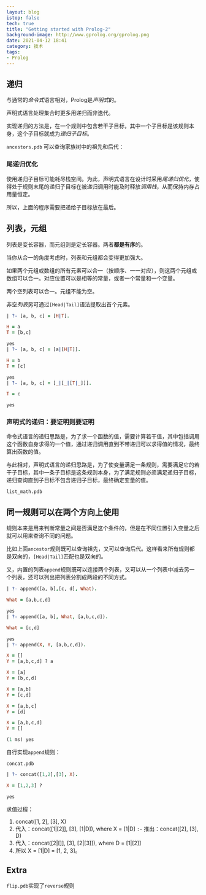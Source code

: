 ```yaml
---
layout: blog
istop: false
tech: true
title: "Getting started with Prolog-2"
background-image: http://www.gprolog.org/gprolog.png
date: 2021-04-12 18:41
category: 技术
tags:
- Prolog
---
```


## 递归

与通常的*命令式*语言相对，Prolog是*声明式*的。

声明式语言处理集合时更多用递归而非迭代。

实现递归的方法是，在一个规则中包含若干子目标，其中一个子目标是该规则本身，这个子目标就成为*递归子目标*。

`ancestors.pdb` 可以查询家族树中的祖先和后代：

### 尾递归优化

使用递归子目标可能耗尽栈空间。为此，声明式语言在设计时采用*尾递归优化*，使得处于规则末尾的递归子目标在被递归调用时能及时释放*调用栈*，从而保持内存占用量恒定。

所以，上面的程序需要把递给子目标放在最后。

## 列表，元组

列表是变长容器，而元组则是定长容器。两者**都是有序**的。

当你从合一的角度考虑时，列表和元组都会变得更加强大。 

如果两个元组或数组的所有元素可以合一（按顺序、一一对应），则这两个元组或数组可以合一。对应位置可以是相等的常量，或者一个常量和一个变量。

两个空列表可以合一。元组不能为空。

非空*列表*另可通过`[Head|Tail]`语法提取出首个元素。

```prolog
| ?- [a, b, c] = [H|T].

H = a
T = [b,c]

yes
| ?- [a, b, c] = [a|[H|T]].

H = b
T = [c]

yes
| ?- [a, b, c] = [_|[_|[T|_]]].

T = c

yes
```

### 声明式的递归：要证明则要证明

命令式语言的递归思路是，为了求一个函数的值，需要计算若干值，其中包括调用这个函数自身求得的一个值，通过递归调用直到不带递归可以求得值的情况，最终算出函数的值。

与此相对，声明式语言的递归思路是，为了使变量满足一条规则，需要满足它的若干子目标，其中一条子目标是这条规则本身，为了满足规则必须满足递归子目标，递归查询直到子目标不包含递归子目标，最终确定变量的值。

`list_math.pdb`

## 同一规则可以在两个方向上使用

规则本来是用来判断常量之间是否满足这个条件的，但是在不同位置引入变量之后就可以用来查询不同的问题。

比如上面`ancestor`规则既可以查询祖先，又可以查询后代。这样看来所有规则都是双向的，`[Head|Tail]`匹配也是双向的。

又，内置的列表`append`规则既可以连接两个列表，又可以从一个列表中减去另一个列表，还可以列出把列表分割成两段的不同方式。

```prolog
| ?- append([a, b],[c, d], What).

What = [a,b,c,d]

yes
| ?- append([a, b], What, [a,b,c,d]).

What = [c,d]

yes
| ?- append(X, Y, [a,b,c,d]).        

X = []
Y = [a,b,c,d] ? a

X = [a]
Y = [b,c,d]

X = [a,b]
Y = [c,d]

X = [a,b,c]
Y = [d]

X = [a,b,c,d]
Y = []

(1 ms) yes
```

自行实现`append`规则：

`concat.pdb`



```prolog
| ?- concat([1,2],[3], X).

X = [1,2,3] ? 

yes
```

求值过程：

1. concat([1, 2], [3], X)
2. 代入：concat([1|[2]], [3], [1|D]), where X = [1|D] `:-` 推出：concat([2], [3], D)
3. 代入：concat([2|[]], [3], [2|[3]]), where D = [1|[2]]
4. 所以 X = [1|D]  = [1, 2, 3]。

## Extra

`flip.pdb`实现了`reverse`规则

